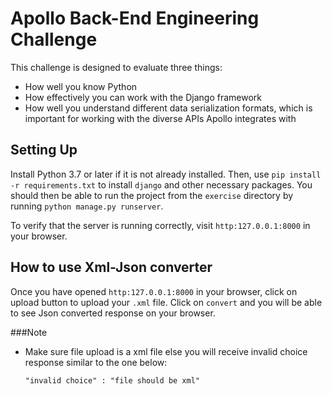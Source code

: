 # Apollo Back-End Engineering Challenge

This challenge is designed to evaluate three things:
 - How well you know Python
 - How effectively you can work with the Django framework
 - How well you understand different data serialization formats, which is important for working with the diverse APIs Apollo integrates with
 
## Setting Up

Install Python 3.7 or later if it is not already installed. Then, use `pip install -r requirements.txt` to install `django` and other necessary packages. You should then be able to run the project from the `exercise` directory by running `python manage.py runserver`.

To verify that the server is running correctly, visit `http:127.0.0.1:8000` in your browser.

## How to use Xml-Json converter
Once you have opened `http:127.0.0.1:8000` in your browser, click on upload button to upload your `.xml` file.
Click on `convert` and you will be able to see Json converted response on your browser.

###Note
- Make sure file upload is a xml file else you will receive invalid choice response
similar to the one below:

    `"invalid choice" : "file should be xml"`